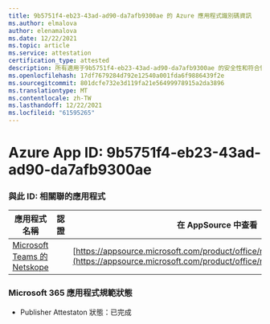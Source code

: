 ```yaml
---
title: 9b5751f4-eb23-43ad-ad90-da7afb9300ae 的 Azure 應用程式識別碼資訊
ms.author: elmalova
author: elenamalova
ms.date: 12/22/2021
ms.topic: article
ms.service: attestation
certification_type: attested
description: 所有適用于9b5751f4-eb23-43ad-ad90-da7afb9300ae 的安全性和符合性資訊資訊。
ms.openlocfilehash: 17df7679284d792e12540a001fda6f9886439f2e
ms.sourcegitcommit: 801dcfe732e3d119fa21e56499978915a2da3896
ms.translationtype: MT
ms.contentlocale: zh-TW
ms.lasthandoff: 12/22/2021
ms.locfileid: "61595265"
---
```

# <a name="azure-app-id-9b5751f4-eb23-43ad-ad90-da7afb9300ae"></a>Azure App ID: 9b5751f4-eb23-43ad-ad90-da7afb9300ae


### <a name="apps-associated-with-this-id"></a>與此 ID: 相關聯的應用程式
| **應用程式名稱** | **認證** | **在 AppSource 中查看** |
|--------------|---------------|-----------------------|
| [Microsoft Teams 的 Netskope](https://docs.microsoft.com/microsoft-365-app-certification/forward/netskope.netskope_teams) |  | [https://appsource.microsoft.com/product/office/netskope.netskope_teams](https://appsource.microsoft.com/product/office/netskope.netskope_teams) |

### <a name="microsoft-365-app-compliance-status"></a>Microsoft 365 應用程式規範狀態
- Publisher Attestaton 狀態：已完成
